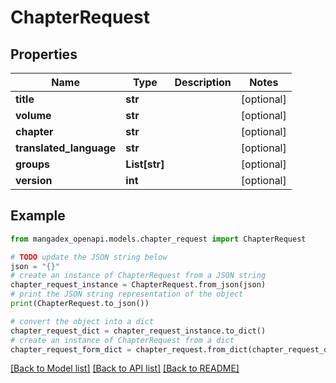 # ChapterRequest


## Properties

Name | Type | Description | Notes
------------ | ------------- | ------------- | -------------
**title** | **str** |  | [optional] 
**volume** | **str** |  | [optional] 
**chapter** | **str** |  | [optional] 
**translated_language** | **str** |  | [optional] 
**groups** | **List[str]** |  | [optional] 
**version** | **int** |  | [optional] 

## Example

```python
from mangadex_openapi.models.chapter_request import ChapterRequest

# TODO update the JSON string below
json = "{}"
# create an instance of ChapterRequest from a JSON string
chapter_request_instance = ChapterRequest.from_json(json)
# print the JSON string representation of the object
print(ChapterRequest.to_json())

# convert the object into a dict
chapter_request_dict = chapter_request_instance.to_dict()
# create an instance of ChapterRequest from a dict
chapter_request_form_dict = chapter_request.from_dict(chapter_request_dict)
```
[[Back to Model list]](../README.md#documentation-for-models) [[Back to API list]](../README.md#documentation-for-api-endpoints) [[Back to README]](../README.md)


